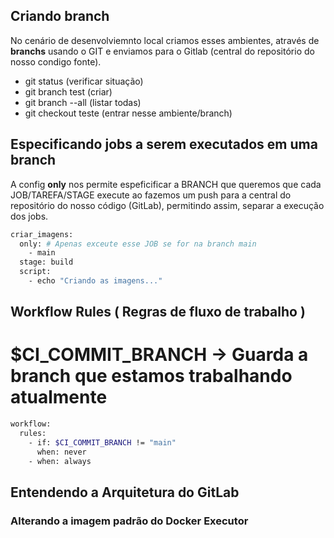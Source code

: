## Criando branch 

No cenário de desenvolviemnto local criamos esses ambientes, através de **branchs** usando o GIT e enviamos  para o Gitlab (central do repositório do nosso condigo fonte).

- git status (verificar situação)
- git branch test  (criar)
- git branch --all (listar todas)
- git checkout teste (entrar nesse ambiente/branch)

## Especificando jobs a serem executados em uma branch

A config **only** nos permite espeficificar a BRANCH que queremos que cada 
JOB/TAREFA/STAGE execute ao fazemos um push para a central do repositório do nosso código (GitLab),
permitindo assim, separar a execução dos jobs. 

```bash
criar_imagens:
  only: # Apenas exceute esse JOB se for na branch main
    - main
  stage: build
  script:
    - echo "Criando as imagens..."
```

## Workflow Rules ( Regras de fluxo de trabalho )

# $CI_COMMIT_BRANCH -> Guarda a branch que estamos trabalhando atualmente

```bash
workflow:
  rules:
    - if: $CI_COMMIT_BRANCH != "main"
      when: never
    - when: always
```

## Entendendo a Arquitetura do GitLab

### Alterando a imagem padrão do Docker Executor







